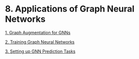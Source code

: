 # 8. Applications of Graph Neural Networks

[1. Graph Augmentation for GNNs](8%20Applications%20of%20Graph%20Neural%20Networks%20590f4bdaa3a4442eaa47d24154d29fa2/1%20Graph%20Augmentation%20for%20GNNs%20001d8e74689e4cb2be32ade76c03d1ce.md)

[2.  Training Graph Neural Networks](8%20Applications%20of%20Graph%20Neural%20Networks%20590f4bdaa3a4442eaa47d24154d29fa2/2%20Training%20Graph%20Neural%20Networks%20d540a0a3edbf495c8fd4ce1425a875ea.md)

[3. Setting up GNN Prediction Tasks](8%20Applications%20of%20Graph%20Neural%20Networks%20590f4bdaa3a4442eaa47d24154d29fa2/3%20Setting%20up%20GNN%20Prediction%20Tasks%20265e9d4f2f334ae4852f4fb5de43c63e.md)